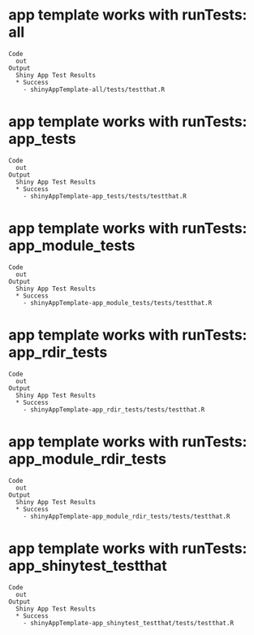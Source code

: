 # app template works with runTests: all

    Code
      out
    Output
      Shiny App Test Results
      * Success
        - shinyAppTemplate-all/tests/testthat.R

# app template works with runTests: app_tests

    Code
      out
    Output
      Shiny App Test Results
      * Success
        - shinyAppTemplate-app_tests/tests/testthat.R

# app template works with runTests: app_module_tests

    Code
      out
    Output
      Shiny App Test Results
      * Success
        - shinyAppTemplate-app_module_tests/tests/testthat.R

# app template works with runTests: app_rdir_tests

    Code
      out
    Output
      Shiny App Test Results
      * Success
        - shinyAppTemplate-app_rdir_tests/tests/testthat.R

# app template works with runTests: app_module_rdir_tests

    Code
      out
    Output
      Shiny App Test Results
      * Success
        - shinyAppTemplate-app_module_rdir_tests/tests/testthat.R

# app template works with runTests: app_shinytest_testthat

    Code
      out
    Output
      Shiny App Test Results
      * Success
        - shinyAppTemplate-app_shinytest_testthat/tests/testthat.R

